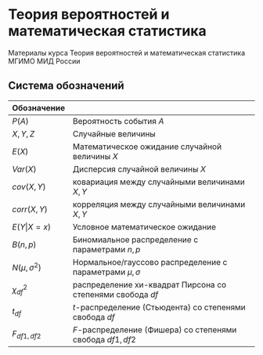 # Теория вероятностей и математическая статистика

Материалы курса Теория вероятностей и математическая статистика МГИМО МИД России

## Система обозначений

|Обозначение||
|-|-|
|$P(A)$| Вероятность события $A$|
|$X,Y,Z$|Случайные величины|
|$E(X)$|Математическое ожидание случайной величины $X$|
|$Var(X)$|Дисперсия случайной величины $X$|
|$cov(X,Y)$|ковариация между случайными величинами $X,Y$|
|$corr(X,Y)$|корреляция между случайными величинами $X,Y$|
|$E(Y\|X=x)$|Условное математическое ожидание|
|$B(n,p)$|Биномиальное распределение с параметрами $n,p$|
|$N(\mu,\sigma^2)$|Нормальное/гауссово распределение с параметрами $\mu,\sigma$|
|$\chi^2_{df}$|распределение хи-квадрат Пирсона со степенями свобода $df$|
|$t_{df}$|$t$-распределение (Стьюдента) со степенями свобода $df$|
|$F_{df1,df2}$|$F$-распределение (Фишера) со степенями свобода $df1,df2$|
